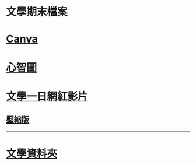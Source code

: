 # 文學期末檔案

# [Canva](https://brid.gq/wcf)

# [心智圖](https://brid.gq/w-final-pic)

# [文學一日網紅影片](https://youtu.be/vFX139DG458)

## [壓縮版](https://drive.brid.cf/%E8%AA%B2%E7%A8%8B%E8%B3%87%E6%96%99/1.5%20%E6%96%87%E5%AD%B8%E8%88%87%E5%89%B5%E6%96%B0%20-%20%E5%89%B5%E6%84%8F%E6%80%9D%E8%80%83/Week%207.1%20%E6%A0%A1%E5%A4%96%E5%8F%83%E8%A8%AA%2B%20%E4%B8%80%E6%97%A5%E7%B6%B2%E7%B4%85%E6%88%90%E5%93%81/%E5%BD%B1%E7%89%87/output4.mp4)

----

# [文學資料夾](https://drive.brid.cf/1.5%20%E6%96%87%E5%AD%B8%E8%88%87%E5%89%B5%E6%96%B0%20-%20%E5%89%B5%E6%84%8F%E6%80%9D%E8%80%83)
